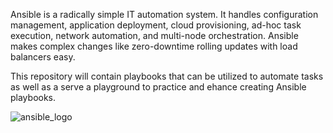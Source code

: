 Ansible is a radically simple IT automation system. It handles configuration management, application deployment, cloud provisioning, ad-hoc task execution, network automation, and multi-node orchestration. Ansible makes complex changes like zero-downtime rolling updates with load balancers easy. 

This repository will contain playbooks that can be utilized to automate tasks as well as a serve a playground to practice and ehance creating Ansible playbooks.



![ansible_logo](https://user-images.githubusercontent.com/91057035/186216471-627b4548-4923-4234-a88a-27cb5cacef5b.png)
